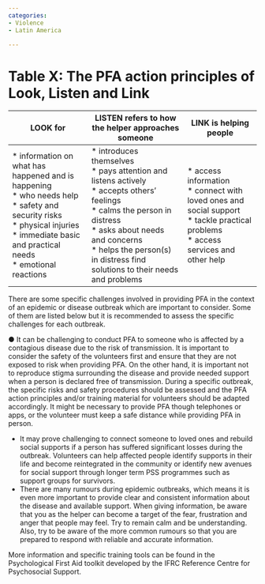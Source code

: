 ```yaml
---
categories:
- Violence
- Latin America

---
```

# Table X: The PFA action principles of Look, Listen and Link

| LOOK for | LISTEN refers to how the helper approaches someone | LINK is   helping people |
| --- | --- | --- |
| * information on what has happened and is happening<br> * who needs help<br> * safety and security risks<br>  * physical injuries<br> * immediate basic and   practical needs<br>  * emotional reactions | * introduces themselves<br> * pays attention and listens actively<br> * accepts others’ feelings<br> * calms the person in distress<br>  * asks about needs and concerns<br>  * helps the person(s) in distress find solutions to their needs and problems | * access information<br> *  connect with loved ones and social support<br>  * tackle practical problems<br>  * access services and other help |

There are some specific challenges involved in providing PFA in the context of an epidemic or disease outbreak which are important to consider. Some of them are listed below but it is recommended to assess the specific challenges for each outbreak.

●       It can be challenging to conduct PFA to someone who is affected by a contagious disease due to the risk of transmission. It is important to consider the safety of the volunteers first and ensure that they are not exposed to risk when providing PFA. On the other hand, it is important not to reproduce stigma surrounding the disease and provide needed support when a person is declared free of transmission. During a specific outbreak, the specific risks and safety procedures should be assessed and the PFA action principles and/or training material for volunteers should be adapted accordingly. It might be necessary to provide PFA though telephones or apps, or the volunteer must keep a safe distance while providing PFA in person.

* It may prove challenging to connect someone to loved ones and rebuild social supports if a person has suffered significant losses during the outbreak. Volunteers can help affected people identify supports in their life and become reintegrated in the community or identify new avenues for social support through longer term PSS programmes such as support groups for survivors.
*  There are many rumours during epidemic outbreaks, which means it is even more important to provide clear and consistent information about the disease and available support. When giving information, be aware that you as the helper can become a target of the fear, frustration and anger that people may feel. Try to remain calm and be understanding. Also, try to be aware of the more common rumours so that you are prepared to respond with reliable and accurate information.

More information and specific training tools can be found in the Psychological First Aid toolkit developed by the IFRC Reference Centre for Psychosocial Support.